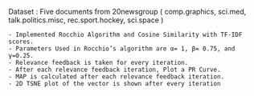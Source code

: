 Dataset : Five documents from 20newsgroup ( comp.graphics, sci.med, talk.politics.misc, rec.sport.hockey, sci.space ) 



    - Implemented Rocchio Algorithm and Cosine Similarity with TF-IDF scores. 
    - Parameters Used in Rocchio’s algorithm are α= 1, β= 0.75, and γ=0.25.
    - Relevance feedback is taken for every iteration.
    - After each relevance feedback iteration, Plot a PR Curve.
    - MAP is calculated after each relevance feedback iteration.
    - 2D TSNE plot of the vector is shown after every iteration
















